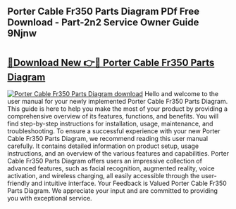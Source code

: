 ## Porter Cable Fr350 Parts Diagram PDf Free Download - Part-2n2 Service Owner Guide 9Njnw

# <h2><a href="http://dfs5pck.blite.top/?on=Porter+Cable+Fr350+Parts+Diagram">🔗Download New 👉🔴 Porter Cable Fr350 Parts Diagram</a></h2>

[![Porter Cable Fr350 Parts Diagram download](https://i.imgur.com/lujVjoI.png)](http://dfs5pck.blite.top/?on=Porter+Cable+Fr350+Parts+Diagram)
Hello and welcome to the user manual for your newly implemented Porter Cable Fr350 Parts Diagram. This guide is here to help you make the most of your product by providing a comprehensive overview of its features, functions, and benefits. You will find step-by-step instructions for installation, usage, maintenance, and troubleshooting. To ensure a successful experience with your new Porter Cable Fr350 Parts Diagram, we recommend reading this user manual carefully. It contains detailed information on product setup, usage instructions, and an overview of the various features and capabilities. Porter Cable Fr350 Parts Diagram offers users an impressive collection of advanced features, such as facial recognition, augmented reality, voice activation, and wireless charging, all easily accessible through the user-friendly and intuitive interface. Your Feedback is Valued Porter Cable Fr350 Parts Diagram. We appreciate your input and are committed to providing you with exceptional service.
